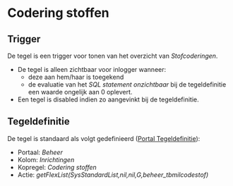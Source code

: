 # Codering stoffen

## Trigger

De tegel is een trigger voor tonen van het overzicht van *Stofcoderingen*.

* De tegel is alleen zichtbaar voor inlogger wanneer:
  * deze aan hem/haar is toegekend
  * de evaluatie van het *SQL statement onzichtbaar* bij de tegeldefinitie een waarde ongelijk aan 0 oplevert.
* Een tegel is disabled indien zo aangevinkt bij de tegeldefinitie.

## Tegeldefinitie

De tegel is standaard als volgt gedefinieerd ([Portal Tegeldefinitie](/docs/instellen_inrichten/portaldefinitie/portal_tegel.md)):

* Portaal: *Beheer*
* Kolom: *Inrichtingen*
* Kopregel: *Codering stoffen*
* Actie: *getFlexList(SysStandardList,nil,nil,G,beheer_tbmilcodestof)*
